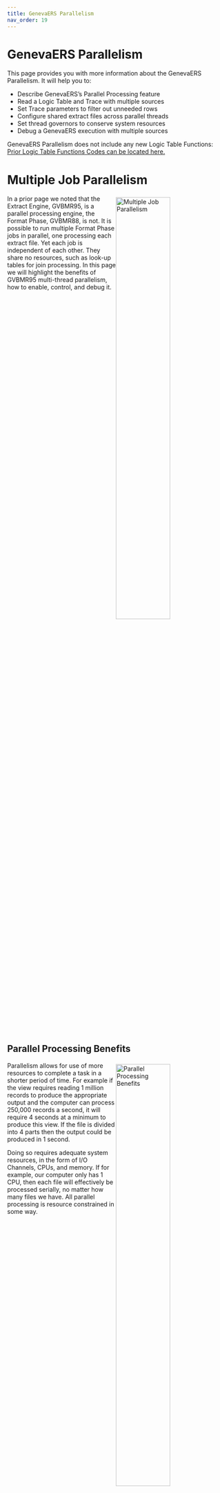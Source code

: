 ```yaml
---
title: GenevaERS Parallelism
nav_order: 19
---
```


# GenevaERS Parallelism

This page provides you with more information about the GenevaERS Parallelism.  It will help you to: 
- Describe GenevaERS’s Parallel Processing feature
- Read a Logic Table and Trace with multiple sources
- Set Trace parameters to filter out unneeded rows 
- Configure shared extract files across parallel threads
- Set thread governors to conserve system resources 
- Debug a GenevaERS execution with multiple sources 

GenevaERS Parallelism does not include any new Logic Table Functions: [Prior Logic Table Functions Codes can be located here.](Intro11a_Logic_Table_Function_Codes.md)

<div style="clear: right" >

# Multiple Job Parallelism

<img style="float: right;" width="50%" vspace="5" alt="Multiple Job Parallelism" src=images/Module19-Parallelism/Module19_Slide3.jpeg title="Multiple Job Parallelism"/>

In a prior page we noted that the Extract Engine, GVBMR95, is a parallel processing engine, the Format Phase, GVBMR88, is not.  It is possible to run multiple Format Phase jobs in parallel, one processing each extract file.  Yet each job is independent of each other.  They share no resources, such as look-up tables for join processing.  In this page we will highlight the benefits of GVBMR95 multi-thread parallelism, how to enable, control, and debug it.

<div style="clear: right" >

## Parallel Processing Benefits

<img style="float: right;" width="50%" vspace="5" alt="Parallel Processing Benefits" src=images/Module19-Parallelism/Module19_Slide4.jpeg title="Parallel Processing Benefits"/>

Parallelism allows for use of more resources to complete a task in a shorter period of time.  For example if the view requires reading 1 million records to produce the appropriate output and the computer can process 250,000 records a second, it will require 4 seconds at a minimum to produce this view.  If the file is divided into 4 parts then the output could be produced in 1 second.

Doing so requires adequate system resources, in the form of I/O Channels, CPUs, and memory.  If for example, our computer only has 1 CPU, then each file will effectively be processed serially, no matter how many files we have.  All parallel processing is resource constrained in some way.

<div style="clear: right" >

## Multiple Thread Parallelism

<img style="float: right;" width="50%" vspace="5" alt="Multiple Thread Parallelism" src=images/Module19-Parallelism/Module19_Slide5.jpeg title="Multiple Thread Parallelism"/>

GVBMR95 is a multi-task parallel processing engine.  It does not require multiple jobs to create parallelism.  Using the Logic Table and VDP, GVBMR95 actually creates individual programs from scratch and then asks the operating system to execute each program, called sub tasks, one for each input Event File to be scanned for the required views.  This is done all within one z/OS job step.  Each of these sub tasks independently reads data from the Event File, and writes extract records to extract files for all views reading that event file.

In this example, the combination of views contained in the VDP and Logic Table require reading data from four different event files.  These views write output data to six different extract files.  The main GVBMR95 program will generate four different sub tasks, corresponding to the four different input event files to be read.

<div style="clear: right" >

## Multi-threaded Benefits

<img style="float: right;" width="50%" vspace="5" alt="Multi-threaded Benefits" src=images/Module19-Parallelism/Module19_Slide6.jpeg title="Multi-threaded Benefits"/>


Multi-threaded parallelism can provide certain benefits over Multi-job parallelism.  These benefits include:
- Shared Memory.  Only one copy of the reference data to be joined to must be loaded into memory.  Sharing memory across different jobs is much less efficient than within a single job.  Thus all sub tasks can efficiently access the memory resident tables
- Shared I/O.  Data from multiple input files can be written to a single extract file for that view, allowing for shared output files
- Shared Control.  Only one job needs to be controlled and monitored, since all work occurs under this single job step
- Shared Processing.  In certain cases, data may be shared between threads when required, through the use of GenevaERS Piping or exit processing

<div style="clear: right" >

## Multi-threaded Limits: Physical Files

<img style="float: right;" width="50%" vspace="5" alt="MR95" src=images/Module19-Parallelism/Module19_Slide7.jpeg title="MR95"/>

Recall from an earlier lesson that: 
- A physical file definition describes a data source like the Order Files
- A logical file definition describes a collection of one or more physical files
- Views specify which Logical Files to read

The degree of potential parallelism is determined by the number of Physical Files.  GVBMR95 generates subtasks to read each Physical File included in every Logical File read by any View included in the VDP.

<div style="clear: right" >

<img style="float: right;" width="50%" vspace="5" alt="Physical Files" src=images/Module19-Parallelism/Module19_Slide8.jpeg title="Physical Files"/>

The GenevaERS metadata component Physical File contains the DD Name to be used to read the input event file.  This DD Name is used throughout the GVBMR95 trace process to identify the thread being processed.

<div style="clear: right" >

## Input File Names and Dynamic Allocation

<img style="float: right;" width="50%" vspace="5" alt="Input File Names and Dynamic Allocation" src=images/Module19-Parallelism/Module19_Slide9.jpeg title="Input File Names and Dynamic Allocation"/>

Remember that GVBMR95 can also perform dynamic allocation of input files.  This means that even if a file is NOT listed in the JCL, if the file name is listed in the GenevaERS Physical File entity, GVBMR95 will instruct the operating system to allocate this named file.  

GVBMR95 will first test if the file is listed in the JCL before performing dynamic allocation.  Thus the GenevaERS Physical Entity file name can be over-ridden in the JCL if required.  Dynamic allocation can allow an unexpected view included in the VDP to successfully run even though no updates were made to the JCL.  

<div style="clear: right" >

## Logical Files

<img style="float: right;" width="50%" vspace="5" alt="Logical Files" src=images/Module19-Parallelism/Module19_Slide10.jpeg title="Logical Files"/>

The same Physical File can be included in multiple logical files.  This allows the GenevaERS developer to embed in file’s meaning that may be useful for view processing, like a partition for stores within each state.  Another Logical File can be created which includes all states in a particular region, and another to include all states in the US.

In this page’s example, we have the ORDER001 Logical File reading the Order_001 physical file, the ORDER005 Logical File reading the ORDER-005 physical File, and the ORDERALL Logical File, reading the ORDER001, 002, 003, 004 and 005 physical files.

<div style="clear: right" >

# Example

## Views

<img style="float: right;" width="50%" vspace="5" alt="Example Views" src=images/Module19-Parallelism/Module19_Slide11.jpeg title="Example Views"/>

In this page we have three sample views, each Extract Only Views with the same column definitions (3 DT columns).  The only difference is the Logical File each is reading.  View 148 reads only the ORDER 001 file, while view 147 reads only the ORDER 005 file, and view 19 reads all Order files, including 1, 2, 3, 4 and 5.

<div style="clear: right" >

## Output DD Names

<img style="float: right;" width="50%" vspace="5" alt="Output DD Names" src=images/Module19-Parallelism/Module19_Slide12.jpeg title="Output DD Names"/>

In the first run, each view in our example writes its output to its own extract file.  Output files are selected in the view properties tab.  The GenevaERS Physical File meta data component lists the output DD Name for each, similar to the Input Event Files.  

<div style="clear: right" >

## Logic Table ES Sets

<img style="float: right;" width="50%" vspace="5" alt="Logic Table ES Sets" src=images/Module19-Parallelism/Module19_Slide13.jpeg title="Logic Table ES Sets"/>

As GVBMR90 builds the logic table, it copies each view into the “ES Set” which reads a unique combination of source files.  Doing so creates the template needed by GVBMR95 to generate the individualized program needed to read each source. Note that Output files are typically a single file for an entire view, and thus typically are shared across ES sets.

In our example, three ES Sets are created.  The first includes views 148 and 19, each with their NV, DTEs, and WRDT functions.  The second ES Set is only view 19.  And the third is views 19 and 147.  The Output04 file will be written to by multiple ES Sets, which contain view 19.

<div style="clear: right" >

## Generated Logic Table

<img style="float: right;" width="50%" vspace="5" alt="Generated Logic Table" src=images/Module19-Parallelism/Module19_Slide14.jpeg title="Generated Logic Table"/>

This is the generated logic table for our sample views.  It contains only one HD Header Function, and one EN End function at the end.  But unlike any of the pervious Logic Tables, it has multiple RENX Read Next functions, and ES End of Set Functions.  Each RENX is preceded by a File ID row, with a generated File ID for that unique combination of files which are to be read.  Between the RENX and the ES is the logic for each view; only the Goto True and False rows differ for the same logic table functions between each ES set.

In our example, begins with the HD function, then ES Set 1, reading File “22” (a generated file ID for the ORDER001 file) contains view logic 48 and 19.  The second ES Set for File “23” (Order files 2, 3, and 4) contains only View ID 19, and the third set for file ID “24” (the ORDER005 file) contains the view logic for view 47 and 19 and ends with the EN function.

Next we’ll look at the initial messages for the Logic Table Trace.

<div style="clear: right" >

# Trace 

## Header Messages

<img style="float: right;" width="50%" vspace="5" alt="Trace Header Messages" src=images/Module19-Parallelism/Module19_Slide15.jpeg title="Trace Header Messages"/>

When Trace is activated, GVBMR95 prints certain messages during initialization, before parallel processing begins.  Let’s examine these messages.

- MR95 validates any input parameters listed in the JCL for proper keywords and values
- MR95 loads the VDP file from disk to memory
- MR95 next loads the Logic Table from disk to memory
- MR95 clones ES Sets to create threads, discussed more fully on the next slide
- MR95 loads the REH Reference Data Header file into memory, and from this table then loads each RED Reference Data file into memory.  During this process it check for proper sort order of each key in each reference table
- Using each function code in the logic table, MR95 creates a customized machine code program in memory.  The data in this section can assist GenevaERS support in locating in memory the code generated for specific LT Functions
- Next MR95 opens each of the output files to be used.  Opening of input Event files is done within each thread, but because threads can share output files, they are opened before beginning parallel processing
- MR95 updates various addresses in the generated machine code in memory

Having loaded all necessary input and reference data, generated the machine code for each thread, and opened output files, MR95 then begins parallel processing.  It does this by instructing the operating system to execute each generated program.  

The main MR95 program (sometimes called the “Mother Task”) then goes to sleep until all the subtasks are completed.  At this point, if no errors have occurred in any thread, the mother task wakes up, closes all extract files, and prints the control report.

<div style="clear: right" >

## ES Set Cloning = Threads

<img style="float: right;" width="50%" vspace="5" alt="ES Set Cloning = Threads" src=images/Module19-Parallelism/Module19_Slide16.jpeg title="ES Set Cloning = Threads"/>

The GVBMR90 logic table only includes ES Sets, not individual threads.  When GVBMR95 begins, it detects if multiple files must be read by a single ES Set.  If so, it clones the ES Set logic to create multiple threads from the same section of the logic table.

In our example views, the single ES Set for the Order 2, 3 and 4 files is cloned during MR95 initialization to create individual threads for each input file.

<div style="clear: right" >

## JES Message Log

<img style="float: right;" width="50%" vspace="5" alt="JES Message Log" src=images/Module19-Parallelism/Module19_Slide17.jpeg title="JES Message Log"/>

During parallel processing GVBMR95 prints certain messages to the JES Message Log 
- The first message shows the number of threads started, and the time parallel processing began
- As each thread finishes processing, it also prints a message showing 
    - The time it completed
    - The thread number completed
    - The DD Name of the input file being read, and 
    - The record count of the input file records read for that thread

Each thread is independent (asynchronous) with any other thread (and the sleeping Mother Task during thread processing).  The order and length of work each performs is under the control of the operating system.  A thread may process one or many input event records in bursts, and then be swapped off the CPU to await some system resource or higher priority work.  Thus the timing of starting and stopping for each thread cannot be predicted.

<div style="clear: right" >

## Parallel Processing Trace

<img style="float: right;" width="50%" vspace="5" alt="Parallel Processing Trace" src=images/Module19-Parallelism/Module19_Slide18.jpeg title="Parallel Processing Trace"/>

The Trace output is a shared output for all processing threads.  Because threads process independently, under the control of the operating system, the order of the records written to the trace is unpredictable.  There may be long bursts of trace records from one thread, followed by a long burst of processing within another thread.  This would be the case if only two threads were being processed (for two input event files) on a one CPU machine (there would be no parallel processing in this case either)  How long each thread remains on the CPU is determined by the operating system.  

Alternatively, records from two or more threads may be interleaved in the trace output, as they are processed by different CPUs.  Thus the EVENT DDNAME column become critical to determining which thread a specific trace record is for.  The DD Name value is typically the input Event file DD name.  The Event Record count (the next column) always increases for a particular thread.  Thus record 3 is always processed after record 2 for one specific DD Name.

In this example, 
- The ORDER002 thread begins processing, and processes input event records 1 – 13 for view 19 before any other thread processes.  
- It stops processing for a moment, and ORDER001 begins processing, but only completes 1 input event record for views 148 and view 19 before stopping to process.  
- ORDER002 picks back up and processes record 14 for its one view.  
- ORDER005 finally begins processing, completing input record 1 for both views 147 and 19.  
- ORDER001 begins processing again, record 2 for both views 148 and 19.

Note that this portion of the trace does not show any processing for thread ORDER003 and ORDER004.

<div style="clear: right" >

## Logic Table Trace Parameters

<img style="float: right;" width="50%" vspace="5" alt="Logic Table Trace Parameters" src=images/Module19-Parallelism/Module19_Slide19.jpeg title="Logic Table Trace Parameters"/>
		
In [Introduction to the Logic Table and Trace Function](Intro11_Logic_Table_and_Trace_Introduction.md#trace-parameters) we showed examples of Trace parameters which control what trace outputs are written to the trace file.  One of the most useful is the TRACEINPUT parameter, which allows tracing a specific thread or threads.  It uses the thread DD Name to restrict output to that thread. 

<div style="clear: right" >

# GVBMR95 Control Report Parameter Messages

<img style="float: right;" width="50%" vspace="5" alt="GVBMR95 Control Report Parameter Messages" src=images/Module19-Parallelism/Module19_Slide20.jpeg title="GVBMR95 Control Report Parameter Messages"/>

The heading section of the GVBMR95 control report provides information about the GVBMR95 environment and execution.  It includes:
- GenevaERS executable version information
- The system date and time of the execution of the GenevaERS process.  (This is not the “Run Date” parameter, but the actual system date and time)
- The GVBMR95 parameters provided for this execution, including overall parameters, environment variables, and trace parameters
- zIIP processing status information

<div style="clear: right" >

<img style="float: right;" width="50%" vspace="5" alt="GVBMR95 Control Report Multiple Output File" src=images/Module19-Parallelism/Module19_Slide21.jpeg title="GVBMR95 Control Report Multiple Output File"/>

The remainder of the control report shows additional information when running in parallel mode:
- The number of threads executed, 5 in this example, is shown
- The number of views run is not simply a count of the views in the VDP, but the replicated ES Set views.  In this example, because view 19 read 5 sources, it counts as 5, plus view 147 and view 148 equals 7
- The greater the number of views and threads that are run, the larger the size of the generated machine code programs,  in bytes.  
- The input record count for each thread is shown, along with it’s DD name.  Because GVBMR95 ran in full parallel mode, the record counts for the thread are the same as the record counts for each input file.  Later we’ll explain how these numbers can be different.
- The results of each view against each input DD Name (thread in this case) is shown, including lookups found and not found, records extracted, DD name where those records were written to, and the number of records read from that DD Name.  

Certain additional features, explain in a later page, can cause the record counts read for a view to be different than the record counts for the input file.

<div style="clear: right" >

# Shared Extract Files

<img style="float: right;" width="50%" vspace="5" alt="All Views to One File" src=images/Module19-Parallelism/Module19_Slide22.jpeg title="All Views to One File"/>

Because GenevaERS allows sharing output files across threads, it is possible to have many views writing to a single output file.  The outputs may either be all the same record formats, or differing formats as variable length records.  This can allow for complex view logic to be broken up multiple views, each containing a portion of the logic for a particular type of record output.

<div style="clear: right" >

<img style="float: right;" width="50%" vspace="5" alt="GVBMR95 Control Report Single Output File" src=images/Module19-Parallelism/Module19_Slide23.jpeg title="GVBMR95 Control Report Single Output File"/>

This control report shows the results of changing our views to write their outputs to one file.  The total record count of all records written remains the same.  They are now consolidated into one single file, rather than 3 files.

Similar to the Trace output, the order of the records written to the extract file by two or more threads is unpredictable.  

As we’ll discuss in a later page, there is a performance impact for multiple threads writing to a single output file.  Threads ready to write a record may have to wait, and the coordination of which thread should wait consumes resources.  Therefore it can be more efficient to limit the amount of sharing of output files when possible, and combine files (through concatenation, etc.) after GenevaERS processing.

<div style="clear: right" >

<img style="float: right;" width="50%" vspace="5" alt="GVBMR95 Control Report for Multiple Views & Threads" src=images/Module19-Parallelism/Module19_Slide24.jpeg title="GVBMR95 Control Report for Multiple Views & Threads"/>

In this execution, we have included additional views, reading the same input event files, but which produce Format Phase views.  The rows showed in red are added to the prior control report as additional outputs from the single scan of the input event files.  This also demonstrates how the standard extract files can be shared across multiple threads.

<div style="clear: right" >

# Thread Governors

<img style="float: right;" width="50%" vspace="5" alt="Thread Governors" src=images/Module19-Parallelism/Module19_Slide25.jpeg title="Thread Governors"/>

GenevaERS provides the ability to control the overall number of threads executed in parallel without changing the views.  The GVBMR95 parameters Disk and Tape Threads specify how many parallel threads GVBRM95 should execute in parallel.  Disk threads control the number of threads reading input Event Files on disk, as specified in the GenevaERS Physical File meta data; tape threads control those input Event Files which are on tape.  

The default value for these parameters is 999 meaning effectively all threads should be executed in parallel.  If one of the parameters is set to a number less than the number of input Event Files of a specific type, GenevaERS will generate only that many threads.  

GVBMR95 will then process multiple event files serially within one of those threads.  As one event file completes processing, that thread will then examine if more event files remain to be processed and if so, it will process another Event file under the same thread.

<div style="clear: right" >

<img style="float: right;" width="50%" vspace="5" alt="Thread Governors" src=images/Module19-Parallelism/Module19_Slide26.jpeg title="Thread Governors"/>

The GVBMR95 Control reports show the results of thread governor.  In the top, the disk governor parameters are shown, and the number of records read by each thread are shown.  Because each thread only processed one event file, and all were done in parallel, the records read from the event file and for the thread are the same.

In the bottom example, the thread governor has been set to 1, meaning only one thread will be run.  In this instance the control report shows that the total records read for the thread equal the total reads read for all event files because this thread processed each event file serially until all threads were complete.  

<div style="clear: right" >

# Extract Performance Statistics with Parallelism

<img style="float: right;" width="50%" vspace="5" alt="Extract Performance Statistics" src=images/Module19-Parallelism/Module19_Slide29.jpeg title="Extract Performance Statistics"/>

This graphic highlights the key z/OS statistics often tracked from GVBMR95 runs.  These include CPU time, elapsed time, memory usage, and IO counts.

The top set of statistics are from the run _with_ parallelism, the bottom from a run using the Thread Governor _with no_ parallelism.  The impact of parallelism can be seen in the difference between the elapsed time for a job with parallelism and one without. Parallelism cut the elapsed time in half.  

The Extract Program, GVBMR95, is subject to all standard z/OS control features, including job classes, workload class, priority, etc.  In other words, even with parallel processing, the z/OS job class or priority may be set to such a low level, and the other workloads in higher classes on the machine may be so significant that effectively no parallel processing occurs even though GVBMR95 instructs z/OS to execute multiple threads.  Each of these threads receive the same job class, priority, etc. as the entire Extract Phase job.  In this way the operator and system program remain in control of all GenevaERS jobs.

The following give more details about each of these runs for comparison

<div style="clear: right" >

### WITH Parallelism

<img style="float: right;" width="50%" vspace="5" alt="Extract Performance Statistics with Parallelism" src=images/Module19-Parallelism/Module19_Slide27.jpeg title="Extract Performance Statistics with Parallelism"/>


<div style="clear: right" >

### WITHOUT Parallelism

<img style="float: right;" width="50%" vspace="5" alt="Extract Performance Statistics without Parallelism" src=images/Module19-Parallelism/Module19_Slide28.jpeg title="Extract Performance Statistics without Parallelism"/>

<div style="clear: right" > 

# Links

Place following text in the topic:  
    ````
    [Topic A](TopicA)
    ````

The link displays as:   
[Topic A](TopicA)